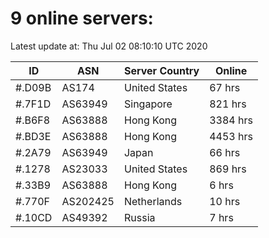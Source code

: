 # 9 online servers:

Latest update at: Thu Jul 02 08:10:10 UTC 2020

| ID | ASN | Server Country | Online |
| -- | --- | -------------- | ------ |
| #.D09B | AS174 | United States | 67 hrs |
| #.7F1D | AS63949 | Singapore | 821 hrs |
| #.B6F8 | AS63888 | Hong Kong | 3384 hrs |
| #.BD3E | AS63888 | Hong Kong | 4453 hrs |
| #.2A79 | AS63949 | Japan | 66 hrs |
| #.1278 | AS23033 | United States | 869 hrs |
| #.33B9 | AS63888 | Hong Kong | 6 hrs |
| #.770F | AS202425 | Netherlands | 10 hrs |
| #.10CD | AS49392 | Russia | 7 hrs |

